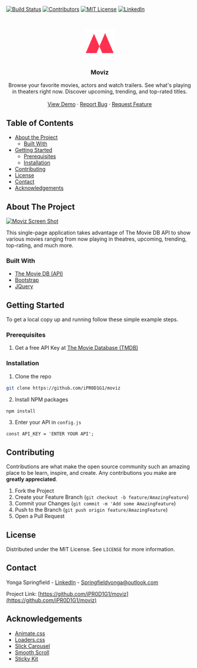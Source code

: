 <!-- PROJECT SHIELDS -->
[![Build Status][build-shield]]()
[![Contributors][contributors-shield]]()
[![MIT License][license-shield]][license-url]
[![LinkedIn][linkedin-shield]][linkedin-url]



<!-- PROJECT LOGO -->
<br />
<p align="center">
  <a href="https://ipr0d1g1.github.io/moviz/">
    <img src="./images/brand.png" alt="Logo" width="80" height="80">
  </a>

  <h3 align="center">Moviz</h3>

  <p align="center">
    Browse your favorite movies, actors and watch trailers. See what's playing in theaters right now. Discover upcoming, trending, and top-rated titles.
    <br />
    <br />
    <a href="https://ipr0d1g1.github.io/moviz/">View Demo</a>
    ·
    <a href="https://github.com/iPR0D1G1/moviz/issues">Report Bug</a>
    ·
    <a href="https://github.com/iPR0D1G1/moviz/issues">Request Feature</a>
  </p>
</p>



<!-- TABLE OF CONTENTS -->
## Table of Contents

* [About the Project](#about-the-project)
  * [Built With](#built-with)
* [Getting Started](#getting-started)
  * [Prerequisites](#prerequisites)
  * [Installation](#installation)
* [Contributing](#contributing)
* [License](#license)
* [Contact](#contact)
* [Acknowledgements](#acknowledgements)



<!-- ABOUT THE PROJECT -->
## About The Project

[![Moviz Screen Shot][product-screenshot]](https://github.com/iPR0D1G1)

This single-page application takes advantage of The Movie DB API to show various movies ranging from now playing in theatres, upcoming, trending, top-rating, and much more.



### Built With

* [The Movie DB (API)](https://themoviedb.org)
* [Bootstrap](https://getbootstrap.com)
* [JQuery](https://jquery.com)



<!-- GETTING STARTED -->
## Getting Started

To get a local copy up and running follow these simple example steps.

### Prerequisites

1. Get a free API Key at [The Movie Database (TMDB)](https://www.themoviedb.org)

### Installation

1. Clone the repo
```sh
git clone https://github.com/iPR0D1G1/moviz
```
2. Install NPM packages
```sh
npm install
```
3. Enter your API in `config.js`
```JS
const API_KEY = 'ENTER YOUR API';
```



<!-- CONTRIBUTING -->
## Contributing

Contributions are what make the open source community such an amazing place to be learn, inspire, and create. Any contributions you make are **greatly appreciated**.

1. Fork the Project
2. Create your Feature Branch (`git checkout -b feature/AmazingFeature`)
3. Commit your Changes (`git commit -m 'Add some AmazingFeature`)
4. Push to the Branch (`git push origin feature/AmazingFeature`)
5. Open a Pull Request



<!-- LICENSE -->
## License

Distributed under the MIT License. See `LICENSE` for more information.



<!-- CONTACT -->
## Contact

Yonga Springfield - [LinkedIn](www.linkedin.com/in/yonga-spring-128814127
) - Springfieldyonga@outlook.com

Project Link: [https://github.com/iPR0D1G1/moviz](https://github.com/iPR0D1G1/moviz)



<!-- ACKNOWLEDGEMENTS -->
## Acknowledgements

* [Animate.css](https://daneden.github.io/animate.css)
* [Loaders.css](https://connoratherton.com/loaders)
* [Slick Carousel](https://kenwheeler.github.io/slick)
* [Smooth Scroll](https://github.com/cferdinandi/smooth-scroll)
* [Sticky Kit](http://leafo.net/sticky-kit)





<!-- MARKDOWN LINKS & IMAGES -->
[build-shield]: https://img.shields.io/badge/build-passing-brightgreen.svg?style=flat-square
[contributors-shield]: https://img.shields.io/badge/contributors-1-orange.svg?style=flat-square
[license-shield]: https://img.shields.io/badge/license-MIT-blue.svg?style=flat-square
[license-url]: https://choosealicense.com/licenses/mit
[linkedin-shield]: https://img.shields.io/badge/-LinkedIn-black.svg?style=flat-square&logo=linkedin&colorB=555
[linkedin-url]: www.linkedin.com/in/yonga-spring-128814127
[product-screenshot]:
https://github.com/iPR0D1G1/moviz/blob/master/screenshot.png